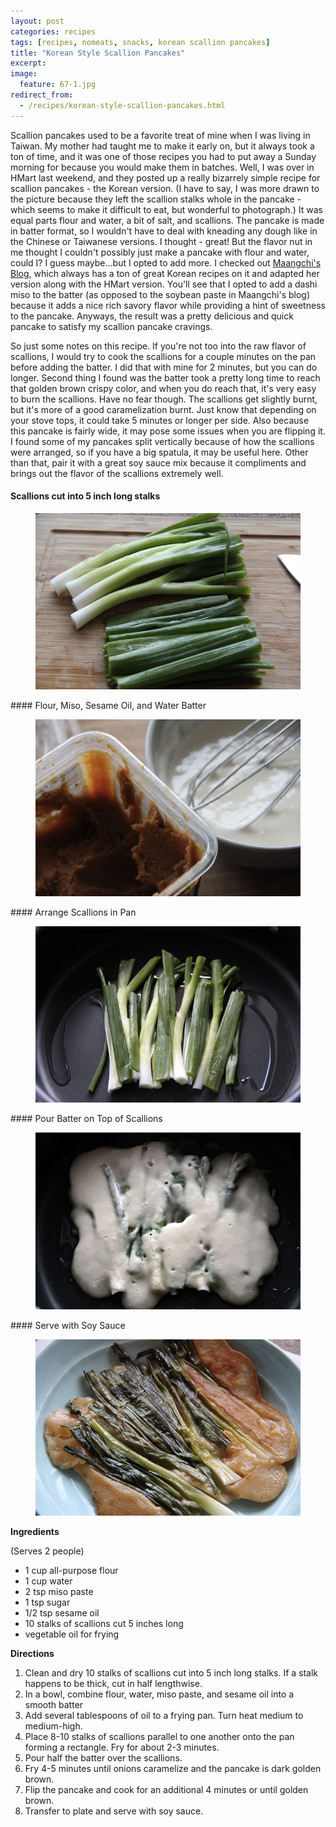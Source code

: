 ```yaml
---
layout: post
categories: recipes
tags: [recipes, nomeats, snacks, korean scallion pancakes]
title: "Korean Style Scallion Pancakes"
excerpt: 
image:
  feature: 67-1.jpg
redirect_from: 
  - /recipes/korean-style-scallion-pancakes.html
---
```


Scallion pancakes used to be a favorite treat of mine when I was living in Taiwan.  My mother had taught me to make it early on, but it always took a ton of time, and it was one of those recipes you had to put away a Sunday morning for because you would make them in batches.  Well, I was over in HMart last weekend, and they posted up a really bizarrely simple recipe for scallion pancakes - the Korean version.  (I have to say, I was more drawn to the picture because they left the scallion stalks whole in the pancake - which seems to make it difficult to eat, but wonderful to photograph.)  It was equal parts flour and water, a bit of salt, and scallions.  The pancake is made in batter format, so I wouldn't have to deal with kneading any dough like in the Chinese or Taiwanese versions.  I thought - great! But the flavor nut in me thought I couldn't possibly just make a pancake with flour and water, could I?  I guess maybe...but I opted to add more.  I checked out [Maangchi's Blog](http://www.maangchi.com/), which always has a ton of great Korean recipes on it and adapted her version along with the HMart version.  You'll see that I opted to add a dashi miso to the batter (as opposed to the soybean paste in Maangchi's blog) because it adds a nice rich savory flavor while providing a hint of sweetness to the pancake.  Anyways, the result was a pretty delicious and quick pancake to satisfy my scallion pancake cravings.

So just some notes on this recipe.  If you're not too into the raw flavor of scallions, I would try to cook the scallions for a couple minutes on the pan before adding the batter.  I did that with mine for 2 minutes, but you can do longer.  Second thing I found was the batter took a pretty long time to reach that golden brown crispy color, and when you do reach that, it's very easy to burn the scallions.  Have no fear though.  The scallions get slightly burnt, but it's more of a good caramelization burnt.  Just know that depending on your stove tops, it could take 5 minutes or longer per side.  Also because this pancake is fairly wide, it may pose some issues when you are flipping it. I found some of my pancakes split vertically because of how the scallions were arranged, so if you have a big spatula, it may be useful here.  Other than that, pair it with a great soy sauce mix because it compliments and brings out the flavor of the scallions extremely well.

#### Scallions cut into 5 inch long stalks
<figure> <img src='/images/67-2.jpg'> </figure>
#### Flour, Miso, Sesame Oil, and Water Batter
<figure> <img src='/images/67-3.jpg'> </figure>
#### Arrange Scallions in Pan
<figure> <img src='/images/67-4.jpg'> </figure>
#### Pour Batter on Top of Scallions
<figure> <img src='/images/67-5.jpg'> </figure>
#### Serve with Soy Sauce
<figure> <img src='/images/67-6.jpg'> </figure>
<section class='recipe'>
<p><strong>Ingredients</strong></p>

<p>(Serves 2 people)</p>

<ul><li>1 cup all-purpose flour</li><li>1 cup water</li><li>2 tsp miso paste</li><li>1 tsp sugar</li><li>1/2 tsp sesame oil</li><li>10 stalks of scallions cut 5 inches long</li><li>vegetable oil for frying</li></ul>

<p><strong>Directions</strong></p>

<ol><li>Clean and dry 10 stalks of scallions cut into 5 inch long stalks.  If a stalk happens to be thick, cut in half lengthwise.</li><li>In a bowl, combine flour, water, miso paste, and sesame oil into a smooth batter</li><li>Add several tablespoons of oil to a frying pan.  Turn heat medium to medium-high.</li><li>Place 8-10 stalks of scallions parallel to one another onto the pan forming a rectangle.  Fry for about 2-3 minutes.</li><li>Pour half the batter over the scallions.</li><li>Fry 4-5 minutes until onions caramelize and the pancake is dark golden brown.</li><li>Flip the pancake and cook for an additional 4 minutes or until golden brown.</li><li>Transfer to plate and serve with soy sauce. </li></ol></section>